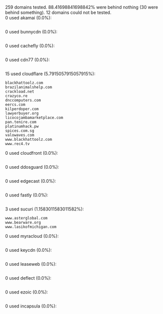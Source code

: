 259 domains tested. 88.41698841698842% were behind nothing (30 were behind something). 12 domains could not be tested.<br>
0 used akamai (0.0%):
```

```

0 used bunnycdn (0.0%):
```

```

0 used cachefly (0.0%):
```

```

0 used cdn77 (0.0%):
```

```

15 used cloudflare (5.7915057915057915%):
```
blackhattoolz.com
brazilanimalshelp.com
crackload.net
crazyco.re
dnccomputers.com
eercs.com
kilperdoper.com
lawyerbuyer.org
licocojambamarketplace.com
pan.tenire.com
platinumhack.pw
spices.com.sg
valowaves.com
www.blackhattoolz.com
www.rec4.tv
```

0 used cloudfront (0.0%):
```

```

0 used ddosguard (0.0%):
```

```

0 used edgecast (0.0%):
```

```

0 used fastly (0.0%):
```

```

3 used sucuri (1.1583011583011582%):
```
www.asterglobal.com
www.bearware.org
www.lasikofmichigan.com
```

0 used myracloud (0.0%):
```

```

0 used keycdn (0.0%):
```

```

0 used leaseweb (0.0%):
```

```

0 used deflect (0.0%):
```

```

0 used ezoic (0.0%):
```

```

0 used incapsula (0.0%):
```

```
